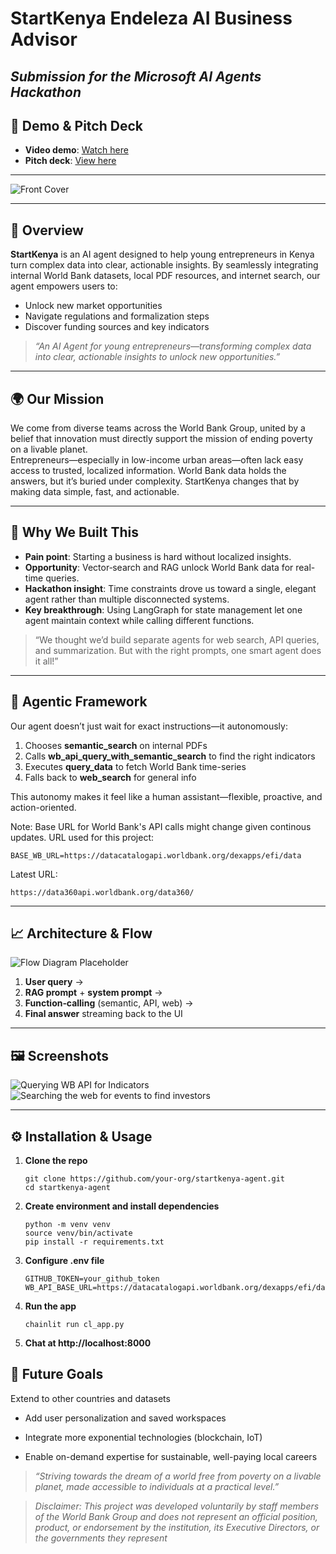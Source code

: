 # StartKenya Endeleza AI Business Advisor

*Submission for the Microsoft AI Agents Hackathon*
---
## 🎥 Demo & Pitch Deck

- **Video demo**: [Watch here](<https://drive.google.com/file/d/12gvCAuBFbyY9aeldq2xrKlMFlp1ZLsB7/view?usp=sharing>)  
- **Pitch deck**: [View here](<https://drive.google.com/file/d/1W_6IbqUsEp8BdL34elK-1PlBgH71QGEf/view?usp=sharing>)  
---
![Front Cover](./docs/front_cover.png)  

---
## 🎯 Overview

**StartKenya** is an AI agent designed to help young entrepreneurs in Kenya turn complex data into clear, actionable insights. By seamlessly integrating internal World Bank datasets, local PDF resources, and internet search, our agent empowers users to:

- Unlock new market opportunities  
- Navigate regulations and formalization steps  
- Discover funding sources and key indicators  

> _“An AI Agent for young entrepreneurs—transforming complex data into clear, actionable insights to unlock new opportunities.”_

---

## 🌍 Our Mission

We come from diverse teams across the World Bank Group, united by a belief that innovation must directly support the mission of ending poverty on a livable planet.  
Entrepreneurs—especially in low-income urban areas—often lack easy access to trusted, localized information. World Bank data holds the answers, but it’s buried under complexity. StartKenya changes that by making data simple, fast, and actionable.

---

## 🚀 Why We Built This

- **Pain point**: Starting a business is hard without localized insights.  
- **Opportunity**: Vector‐search and RAG unlock World Bank data for real-time queries.  
- **Hackathon insight**: Time constraints drove us toward a single, elegant agent rather than multiple disconnected systems.  
- **Key breakthrough**: Using LangGraph for state management let one agent maintain context while calling different functions.

> “We thought we’d build separate agents for web search, API queries, and summarization. But with the right prompts, one smart agent does it all!”

---

## 🧠 Agentic Framework

Our agent doesn’t just wait for exact instructions—it autonomously:

1. Chooses **semantic_search** on internal PDFs  
2. Calls **wb_api_query_with_semantic_search** to find the right indicators  
3. Executes **query_data** to fetch World Bank time-series  
4. Falls back to **web_search** for general info  

This autonomy makes it feel like a human assistant—flexible, proactive, and action-oriented.

Note: Base URL for World Bank's API calls might change given continous updates.
URL used for this project: 
```
BASE_WB_URL=https://datacatalogapi.worldbank.org/dexapps/efi/data
```
Latest URL:
```
https://data360api.worldbank.org/data360/
```
---

## 📈 Architecture & Flow

![Flow Diagram Placeholder](./docs/app_arc.png)

1. **User query** →  
2. **RAG prompt** + **system prompt** →  
3. **Function‐calling** (semantic, API, web) →  
4. **Final answer** streaming back to the UI  

---

## 🖼️ Screenshots

![Querying WB API for Indicators](./docs/Screenshot_1.png)  
![Searching the web for events to find investors](./docs/Screenshot_2.png)

---

## ⚙️ Installation & Usage

1. **Clone the repo**  
   ```
   git clone https://github.com/your-org/startkenya-agent.git
   cd startkenya-agent
   ```
2. **Create environment and install dependencies**  
   ```
   python -m venv venv
   source venv/bin/activate
   pip install -r requirements.txt
   ```

3. **Configure .env file**

   ```
   GITHUB_TOKEN=your_github_token
   WB_API_BASE_URL=https://datacatalogapi.worldbank.org/dexapps/efi/data
   ```

4. **Run the app**

   ```
   chainlit run cl_app.py
   ```

5. **Chat at http://localhost:8000**


## 🌱 Future Goals
Extend to other countries and datasets

- Add user personalization and saved workspaces

- Integrate more exponential technologies (blockchain, IoT)

- Enable on-demand expertise for sustainable, well-paying local careers

>_“Striving towards the dream of a world free from poverty on a livable planet, made accessible to individuals at a practical level.”_


>_Disclaimer: This project was developed voluntarily by staff members of the World Bank Group and does not represent an official position, product, or endorsement by the institution, its Executive Directors, or the governments they represent_
